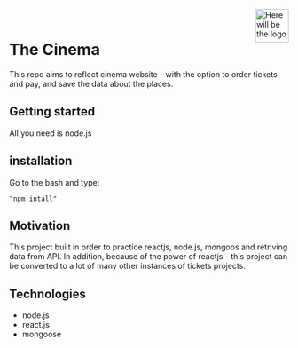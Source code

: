   <img src="https://aimeos.org/fileadmin/template/icons/logo.png" alt="Here will be the logo" title="logo" align="right" height="60" />
  
  <br />  

# The Cinema
This repo aims to reflect cinema website - with the option to order tickets and pay, and save the data about the places.

  
  
## Getting started
All you need is node.js

## installation
Go to the bash and type: 

```
"npm intall" 
```
## Motivation
This project built in order to practice reactjs, node.js, mongoos and retriving data from API. In addition, because of the power of reactjs - this project can be converted to a lot of many other instances of tickets projects.

## Technologies
 * node.js
 * react.js
 * mongoose


